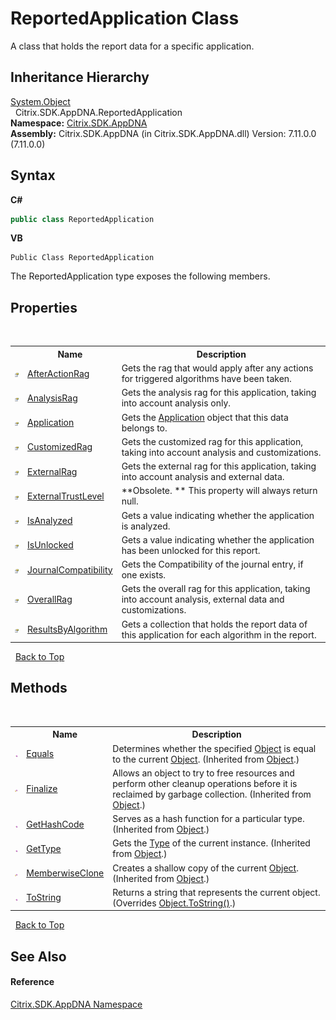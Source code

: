 # ReportedApplication Class
 

A class that holds the report data for a specific application.


## Inheritance Hierarchy
<a href="http://msdn2.microsoft.com/en-us/library/e5kfa45b" target="_blank">System.Object</a><br />&nbsp;&nbsp;Citrix.SDK.AppDNA.ReportedApplication<br />
**Namespace:**&nbsp;[Citrix.SDK.AppDNA](index.md)<br />**Assembly:**&nbsp;Citrix.SDK.AppDNA (in Citrix.SDK.AppDNA.dll) Version: 7.11.0.0 (7.11.0.0)

## Syntax

**C#**
```csharp
public class ReportedApplication
```

**VB**
```vbnet
Public Class ReportedApplication
```

The ReportedApplication type exposes the following members.


## Properties
&nbsp;<table><tr><th></th><th>Name</th><th>Description</th></tr><tr><td>![Public property](media/pubproperty.gif "Public property")</td><td><a href="21df9299-d4ca-1bca-ae78-8b4c13de3c0a">AfterActionRag</a></td><td>
Gets the rag that would apply after any actions for triggered algorithms have been taken.</td></tr><tr><td>![Public property](media/pubproperty.gif "Public property")</td><td><a href="8f0f0f95-4415-f19f-bbbe-38117316f108">AnalysisRag</a></td><td>
Gets the analysis rag for this application, taking into account analysis only.</td></tr><tr><td>![Public property](media/pubproperty.gif "Public property")</td><td><a href="830804f3-f895-2826-37c3-13a5f6d80244">Application</a></td><td>
Gets the <a href="830804f3-f895-2826-37c3-13a5f6d80244">Application</a> object that this data belongs to.</td></tr><tr><td>![Public property](media/pubproperty.gif "Public property")</td><td><a href="81b35793-d14e-d315-acbf-a34fb0a76732">CustomizedRag</a></td><td>
Gets the customized rag for this application, taking into account analysis and customizations.</td></tr><tr><td>![Public property](media/pubproperty.gif "Public property")</td><td><a href="34635713-0c39-7824-662d-6d2d3780f13c">ExternalRag</a></td><td>
Gets the external rag for this application, taking into account analysis and external data.</td></tr><tr><td>![Public property](media/pubproperty.gif "Public property")</td><td><a href="752051f1-7ba6-b795-0c6b-99e926a2a40d">ExternalTrustLevel</a></td><td> **Obsolete. **
This property will always return null.</td></tr><tr><td>![Public property](media/pubproperty.gif "Public property")</td><td><a href="94279133-e6ae-cff7-b5f3-f5643f3946e3">IsAnalyzed</a></td><td>
Gets a value indicating whether the application is analyzed.</td></tr><tr><td>![Public property](media/pubproperty.gif "Public property")</td><td><a href="e57b48e8-d905-7f8b-634a-13eb4b53d50f">IsUnlocked</a></td><td>
Gets a value indicating whether the application has been unlocked for this report.</td></tr><tr><td>![Public property](media/pubproperty.gif "Public property")</td><td><a href="f7ffb7c1-1374-b533-9d56-f398cf520b2e">JournalCompatibility</a></td><td>
Gets the Compatibility of the journal entry, if one exists.</td></tr><tr><td>![Public property](media/pubproperty.gif "Public property")</td><td><a href="f79aa367-8204-a1f2-9486-01150b1bf574">OverallRag</a></td><td>
Gets the overall rag for this application, taking into account analysis, external data and customizations.</td></tr><tr><td>![Public property](media/pubproperty.gif "Public property")</td><td><a href="fe522fbe-3c1c-d33c-f4ed-477c0811d92f">ResultsByAlgorithm</a></td><td>
Gets a collection that holds the report data of this application for each algorithm in the report.</td></tr></table>&nbsp;
<a href="#reportedapplication-class">Back to Top</a>

## Methods
&nbsp;<table><tr><th></th><th>Name</th><th>Description</th></tr><tr><td>![Public method](media/pubmethod.gif "Public method")</td><td><a href="http://msdn2.microsoft.com/en-us/library/bsc2ak47" target="_blank">Equals</a></td><td>
Determines whether the specified <a href="http://msdn2.microsoft.com/en-us/library/e5kfa45b" target="_blank">Object</a> is equal to the current <a href="http://msdn2.microsoft.com/en-us/library/e5kfa45b" target="_blank">Object</a>.
 (Inherited from <a href="http://msdn2.microsoft.com/en-us/library/e5kfa45b" target="_blank">Object</a>.)</td></tr><tr><td>![Protected method](media/protmethod.gif "Protected method")</td><td><a href="http://msdn2.microsoft.com/en-us/library/4k87zsw7" target="_blank">Finalize</a></td><td>
Allows an object to try to free resources and perform other cleanup operations before it is reclaimed by garbage collection.
 (Inherited from <a href="http://msdn2.microsoft.com/en-us/library/e5kfa45b" target="_blank">Object</a>.)</td></tr><tr><td>![Public method](media/pubmethod.gif "Public method")</td><td><a href="http://msdn2.microsoft.com/en-us/library/zdee4b3y" target="_blank">GetHashCode</a></td><td>
Serves as a hash function for a particular type.
 (Inherited from <a href="http://msdn2.microsoft.com/en-us/library/e5kfa45b" target="_blank">Object</a>.)</td></tr><tr><td>![Public method](media/pubmethod.gif "Public method")</td><td><a href="http://msdn2.microsoft.com/en-us/library/dfwy45w9" target="_blank">GetType</a></td><td>
Gets the <a href="http://msdn2.microsoft.com/en-us/library/42892f65" target="_blank">Type</a> of the current instance.
 (Inherited from <a href="http://msdn2.microsoft.com/en-us/library/e5kfa45b" target="_blank">Object</a>.)</td></tr><tr><td>![Protected method](media/protmethod.gif "Protected method")</td><td><a href="http://msdn2.microsoft.com/en-us/library/57ctke0a" target="_blank">MemberwiseClone</a></td><td>
Creates a shallow copy of the current <a href="http://msdn2.microsoft.com/en-us/library/e5kfa45b" target="_blank">Object</a>.
 (Inherited from <a href="http://msdn2.microsoft.com/en-us/library/e5kfa45b" target="_blank">Object</a>.)</td></tr><tr><td>![Public method](media/pubmethod.gif "Public method")</td><td><a href="8d704c8e-7da9-6786-595d-4b20e8ff22dc">ToString</a></td><td>
Returns a string that represents the current object.
 (Overrides <a href="http://msdn2.microsoft.com/en-us/library/7bxwbwt2" target="_blank">Object.ToString()</a>.)</td></tr></table>&nbsp;
<a href="#reportedapplication-class">Back to Top</a>

## See Also


#### Reference
<a href="fe2d265b-410b-8b11-1eb4-a790e0b062bf">Citrix.SDK.AppDNA Namespace</a><br />